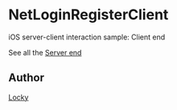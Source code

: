 # NetLoginRegisterClient
iOS server-client interaction sample: Client end

See all the [Server end](https://github.com/iApplication/NetLoginRegisterServer)

## Author

[Locky](https://github.com/junlulocky)

